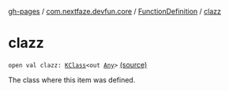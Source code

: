 [gh-pages](../../index.md) / [com.nextfaze.devfun.core](../index.md) / [FunctionDefinition](index.md) / [clazz](./clazz.md)

# clazz

`open val clazz: `[`KClass`](https://kotlinlang.org/api/latest/jvm/stdlib/kotlin.reflect/-k-class/index.html)`<out `[`Any`](https://kotlinlang.org/api/latest/jvm/stdlib/kotlin/-any/index.html)`>` [(source)](https://github.com/NextFaze/dev-fun/tree/master/devfun-annotations/src/main/java/com/nextfaze/devfun/core/Definitions.kt#L48)

The class where this item was defined.

